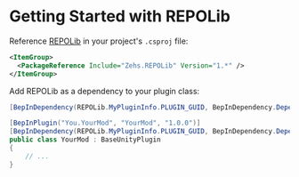 # Getting Started with REPOLib

Reference [REPOLib](https://www.nuget.org/packages/Zehs.REPOLib) in your project's `.csproj` file:

```xml
<ItemGroup>
  <PackageReference Include="Zehs.REPOLib" Version="1.*" />
</ItemGroup>
```

Add REPOLib as a dependency to your plugin class:

```c#
[BepInDependency(REPOLib.MyPluginInfo.PLUGIN_GUID, BepInDependency.DependencyFlags.HardDependency)]
```

```c#
[BepInPlugin("You.YourMod", "YourMod", "1.0.0")]
[BepInDependency(REPOLib.MyPluginInfo.PLUGIN_GUID, BepInDependency.DependencyFlags.HardDependency)]
public class YourMod : BaseUnityPlugin
{
    // ...
}
```
